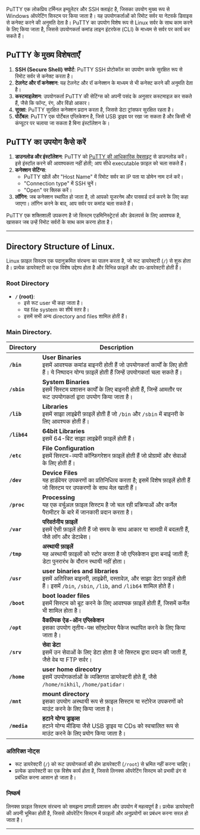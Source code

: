 PuTTY एक लोकप्रिय टर्मिनल इम्यूलेटर और SSH क्लाइंट है, जिसका उपयोग मुख्य रूप से Windows ऑपरेटिंग सिस्टम पर किया जाता है। यह उपयोगकर्ताओं को रिमोट सर्वर या नेटवर्क डिवाइस से कनेक्ट करने की अनुमति देता है। PuTTY का उपयोग विशेष रूप से Linux सर्वर के साथ काम करने के लिए किया जाता है, जिससे उपयोगकर्ता कमांड लाइन इंटरफेस (CLI) के माध्यम से सर्वर पर कार्य कर सकते हैं।

## PuTTY के मुख्य विशेषताएँ

1. **SSH (Secure Shell) सपोर्ट**: PuTTY SSH प्रोटोकॉल का उपयोग करके सुरक्षित रूप से रिमोट सर्वर से कनेक्ट करता है।
2. **टेलनेट और रॉ कनेक्शन**: यह टेलनेट और रॉ कनेक्शन के माध्यम से भी कनेक्ट करने की अनुमति देता है।
3. **कस्टमाइज़ेशन**: उपयोगकर्ता PuTTY की सेटिंग्स को अपनी पसंद के अनुसार कस्टमाइज़ कर सकते हैं, जैसे कि फॉन्ट, रंग, और विंडो आकार।
4. **सुरक्षा**: PuTTY सुरक्षित कनेक्शन प्रदान करता है, जिससे डेटा ट्रांसफर सुरक्षित रहता है।
5. **पोर्टेबल**: PuTTY एक पोर्टेबल एप्लिकेशन है, जिसे USB ड्राइव पर रखा जा सकता है और किसी भी कंप्यूटर पर चलाया जा सकता है बिना इंस्टॉलेशन के।

## PuTTY का उपयोग कैसे करें

1. **डाउनलोड और इंस्टॉलेशन**: PuTTY को [PuTTY की आधिकारिक वेबसाइट](https://www.putty.org/) से डाउनलोड करें। इसे इंस्टॉल करने की आवश्यकता नहीं होती; आप सीधे executable फ़ाइल को चला सकते हैं।
2. **कनेक्शन सेटिंग्स**:
   - PuTTY खोलें और "Host Name" में रिमोट सर्वर का IP पता या डोमेन नाम दर्ज करें।
   - "Connection type" में SSH चुनें।
   - "Open" पर क्लिक करें।
3. **लॉगिन**: जब कनेक्शन स्थापित हो जाता है, तो आपको यूजरनेम और पासवर्ड दर्ज करने के लिए कहा जाएगा। लॉगिन करने के बाद, आप सर्वर पर कमांड चला सकते हैं।

PuTTY एक शक्तिशाली उपकरण है जो सिस्टम एडमिनिस्ट्रेटर्स और डेवलपर्स के लिए आवश्यक है, खासकर जब उन्हें रिमोट सर्वरों के साथ काम करना होता है।

---

## Directory Structure of Linux.

Linux फ़ाइल सिस्टम एक पदानुक्रमित संरचना का पालन करता है, जो रूट डायरेक्टरी (`/`) से शुरू होता है। प्रत्येक डायरेक्टरी का एक विशेष उद्देश्य होता है और विभिन्न फ़ाइलें और उप-डायरेक्टरी होती हैं।

### Root Directory

- **`/` (root)**: 
  - इसे रूट user भी कहा जाता है।
  - यह file system का शीर्ष स्तर है।
  - इसमें सभी अन्य directory and files शामिल होती हैं।

### Main Directory.

| Directory | Description |
|-------------|-------|
| **`/bin`** | **User Binaries** <br> इसमें आवश्यक कमांड बाइनरी होती हैं जो उपयोगकर्ता कार्यों के लिए होती हैं। ये निष्पादन योग्य फ़ाइलें होती हैं जिन्हें उपयोगकर्ता चला सकते हैं। |
| **`/sbin`** | **System Binaries** <br> इसमें सिस्टम प्रशासन कार्यों के लिए बाइनरी होती हैं, जिन्हें आमतौर पर रूट उपयोगकर्ता द्वारा उपयोग किया जाता है। |
| **`/lib`** | **Libraries** <br> इसमें साझा लाइब्रेरी फ़ाइलें होती हैं जो `/bin` और `/sbin` में बाइनरी के लिए आवश्यक होती हैं। |
| **`/lib64`** | **64bit Libraries** <br> इसमें 64-बिट साझा लाइब्रेरी फ़ाइलें होती हैं। |
| **`/etc`** | **File Configuration** <br> इसमें सिस्टम-व्यापी कॉन्फ़िगरेशन फ़ाइलें होती हैं जो प्रोग्रामों और सेवाओं के लिए होती हैं। |
| **`/dev`** | **Device Files** <br> यह हार्डवेयर उपकरणों का प्रतिनिधित्व करता है; इसमें विशेष फ़ाइलें होती हैं जो सिस्टम पर उपकरणों के साथ मेल खाती हैं। |
| **`/proc`** | **Processing** <br> यह एक वर्चुअल फ़ाइल सिस्टम है जो चल रही प्रक्रियाओं और कर्नेल पैरामीटर के बारे में जानकारी प्रदान करता है। |
| **`/var`** | **परिवर्तनीय फ़ाइलें** <br> इसमें ऐसी फ़ाइलें होती हैं जो समय के साथ आकार या सामग्री में बदलती हैं, जैसे लॉग और डेटाबेस। |
| **`/tmp`** | **अस्थायी फ़ाइलें** <br> यह अस्थायी फ़ाइलों को स्टोर करता है जो एप्लिकेशन द्वारा बनाई जाती हैं; डेटा पुनरारंभ के दौरान स्थायी नहीं होता। |
| **`/usr`** | **user binaries and libraries** <br> इसमें अतिरिक्त बाइनरी, लाइब्रेरी, दस्तावेज़, और साझा डेटा फ़ाइलें होती हैं। इसमें `/bin`, `/sbin`, `/lib`, and `/lib64` शामिल होते हैं। |
| **`/boot`** | **boot loader files** <br> इसमें सिस्टम को बूट करने के लिए आवश्यक फ़ाइलें होती हैं, जिसमें कर्नेल भी शामिल होता है। |
| **`/opt`** | **वैकल्पिक ऐड-ऑन एप्लिकेशन** <br> इसका उपयोग तृतीय-पक्ष सॉफ़्टवेयर पैकेज स्थापित करने के लिए किया जाता है। |
| **`/srv`** | **सेवा डेटा** <br> इसमें उन सेवाओं के लिए डेटा होता है जो सिस्टम द्वारा प्रदान की जाती हैं, जैसे वेब या FTP सर्वर। |
| **`/home`** | **user home direcotry** <br> इसमें उपयोगकर्ताओं के व्यक्तिगत डायरेक्टरी होते हैं, जैसे `/home/nikhil`, `/home/patidar`। |
| **`/mnt`** | **mount directory** <br> इसका उपयोग अस्थायी रूप से फ़ाइल सिस्टम या स्टोरेज उपकरणों को माउंट करने के लिए किया जाता है। |
| **`/media`** | **हटाने योग्य ड्राइव्स** <br> हटाने योग्य मीडिया जैसे USB ड्राइव या CDs को स्वचालित रूप से माउंट करने के लिए प्रयोग किया जाता है। |

### अतिरिक्त नोट्स

- रूट डायरेक्टरी (`/`) को रूट उपयोगकर्ता की होम डायरेक्टरी (`/root`) से भ्रमित नहीं करना चाहिए।
- प्रत्येक डायरेक्टरी का एक विशेष कार्य होता है, जिससे लिनक्स ऑपरेटिंग सिस्टम को प्रभावी ढंग से प्रबंधित करना आसान हो जाता है।

### निष्कर्ष

लिनक्स फ़ाइल सिस्टम संरचना को समझना प्रणाली प्रशासन और उपयोग में महत्वपूर्ण है। प्रत्येक डायरेक्टरी की अपनी भूमिका होती है, जिससे ऑपरेटिंग सिस्टम में फ़ाइलों और अनुप्रयोगों का प्रबंधन करना सरल हो जाता है।

---
